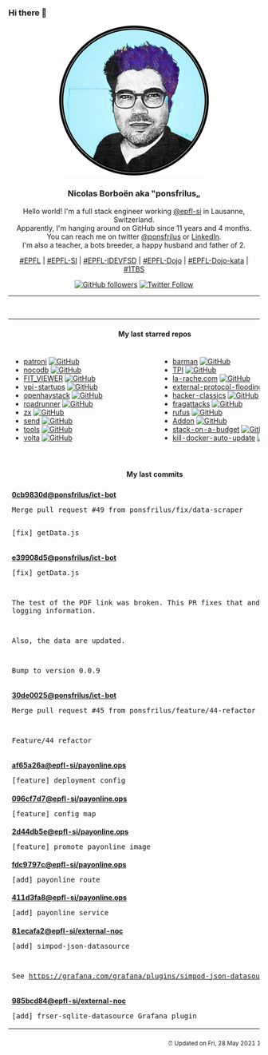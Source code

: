 ### Hi there 👋

<p align="center">
  <!-- use https://avatars.githubusercontent.com/u/176002?v=4 for your default github picture -->
  <img src="https://raw.githubusercontent.com/ponsfrilus/ponsfrilus/master/img/ponsfrilus.png" title="Nicolas Borboën aka ‟ponsfrilus„" alt="Nicolas Borboën aka ‟ponsfrilus„" />
  <h3 align="center">
    Nicolas Borboën aka ‟ponsfrilus„
  </h3>
  <p align="center">
    Hello world! I'm a full stack engineer working <a href="https://github.com/epfl-si">@epfl-si</a> in Lausanne, Switzerland.
    <br />Apparently, I'm hanging around on GitHub since 11 years and 4 months.
    <br />You can reach me on twitter <a href="https://twitter.com/ponsfrilus">@ponsfrilus</a> or <a href="http://linkedin.com/in/nicolasborboen">LinkedIn</a>.
    <br />I'm also a teacher, a bots breeder, a happy husband and father of 2.
  </p>
  <p align="center">
    <a href="https://www.epfl.ch">#EPFL</a> | 
    <a href="https://github.com/epfl-si/">#EPFL-SI</a> | 
    <a href="https://github.com/epfl-idevfsd">#EPFL-IDEVFSD</a> | 
    <a href="https://github.com/topics/epfl-dojo">#EPFL-Dojo</a> | 
    <a href="https://github.com/topics/epfl-dojo-kata">#EPFL-Dojo-kata</a> | 
    <a href="https://en.wikipedia.org/wiki/Indentation_style#Variant:_1TBS_(OTBS)">#1TBS</a>
  </p>
  <p align="center">
    <a href="https://github.com/ponsfrilus"><img alt="GitHub followers" src="https://img.shields.io/github/followers/ponsfrilus?label=Follow%20me%20on%20github&style=social"></a>
    <a href="https://twitter.com/ponsfrilus"><img alt="Twitter Follow" src="https://img.shields.io/twitter/follow/ponsfrilus?label=follow%20me%20on%20twitter&style=social"></a>
  </p>
  </p><hr><table align="center">
<tr>
<td colspan="2" align="center"><h4>My last starred repos</h4></td>
</tr>
<tr>
<td valign="top">
<ul>
<li>
<a href="https://github.com/zalando/patroni" title="A template for PostgreSQL High Availability with Etcd, Consul, ZooKeeper, or Kubernetes" target="_blank">patroni</a>&nbsp;<a href="https://github.com/zalando/patroni" title="A template for PostgreSQL High Availability with Etcd, Consul, ZooKeeper, or Kubernetes" target="_blank"><img src="https://img.shields.io/github/stars/zalando/patroni?style=social" alt="GitHub"></a>
</li>
<li>
<a href="https://github.com/nocodb/nocodb" title="🔥 🔥  The Open Source Airtable alternative" target="_blank">nocodb</a>&nbsp;<a href="https://github.com/nocodb/nocodb" title="🔥 🔥  The Open Source Airtable alternative" target="_blank"><img src="https://img.shields.io/github/stars/nocodb/nocodb?style=social" alt="GitHub"></a>
</li>
<li>
<a href="https://github.com/FazlijaYlli/FIT_VIEWER" title="This is the repository for my graduation project. FIT_VIEWER is a PHP & JS website where you are able to upload a ".fit" file, and view all of its content with graphics and statistics, all dynamically generated." target="_blank">FIT_VIEWER</a>&nbsp;<a href="https://github.com/FazlijaYlli/FIT_VIEWER" title="This is the repository for my graduation project. FIT_VIEWER is a PHP & JS website where you are able to upload a ".fit" file, and view all of its content with graphics and statistics, all dynamically generated." target="_blank"><img src="https://img.shields.io/github/stars/FazlijaYlli/FIT_VIEWER?style=social" alt="GitHub"></a>
</li>
<li>
<a href="https://github.com/epfl-si/vpi-startups" title="null" target="_blank">vpi-startups</a>&nbsp;<a href="https://github.com/epfl-si/vpi-startups" title="null" target="_blank"><img src="https://img.shields.io/github/stars/epfl-si/vpi-startups?style=social" alt="GitHub"></a>
</li>
<li>
<a href="https://github.com/seemoo-lab/openhaystack" title="Build your own 'AirTags' 🏷 today! Framework for tracking personal Bluetooth devices via Apple's massive Find My network." target="_blank">openhaystack</a>&nbsp;<a href="https://github.com/seemoo-lab/openhaystack" title="Build your own 'AirTags' 🏷 today! Framework for tracking personal Bluetooth devices via Apple's massive Find My network." target="_blank"><img src="https://img.shields.io/github/stars/seemoo-lab/openhaystack?style=social" alt="GitHub"></a>
</li>
<li>
<a href="https://github.com/spiral/roadrunner" title="High-performance PHP application server, load-balancer and process manager written in Golang" target="_blank">roadrunner</a>&nbsp;<a href="https://github.com/spiral/roadrunner" title="High-performance PHP application server, load-balancer and process manager written in Golang" target="_blank"><img src="https://img.shields.io/github/stars/spiral/roadrunner?style=social" alt="GitHub"></a>
</li>
<li>
<a href="https://github.com/google/zx" title="A tool for writing better scripts" target="_blank">zx</a>&nbsp;<a href="https://github.com/google/zx" title="A tool for writing better scripts" target="_blank"><img src="https://img.shields.io/github/stars/google/zx?style=social" alt="GitHub"></a>
</li>
<li>
<a href="https://github.com/timvisee/send" title=":mailbox_with_mail: Simple, private file sharing. Mirror of https://gitlab.com/timvisee/send" target="_blank">send</a>&nbsp;<a href="https://github.com/timvisee/send" title=":mailbox_with_mail: Simple, private file sharing. Mirror of https://gitlab.com/timvisee/send" target="_blank"><img src="https://img.shields.io/github/stars/timvisee/send?style=social" alt="GitHub"></a>
</li>
<li>
<a href="https://github.com/rome/tools" title="The Rome Toolchain. A linter, compiler, bundler, and more for JavaScript, TypeScript, HTML, Markdown, and CSS." target="_blank">tools</a>&nbsp;<a href="https://github.com/rome/tools" title="The Rome Toolchain. A linter, compiler, bundler, and more for JavaScript, TypeScript, HTML, Markdown, and CSS." target="_blank"><img src="https://img.shields.io/github/stars/rome/tools?style=social" alt="GitHub"></a>
</li>
<li>
<a href="https://github.com/volta-cli/volta" title="Volta: JS Toolchains as Code. ⚡" target="_blank">volta</a>&nbsp;<a href="https://github.com/volta-cli/volta" title="Volta: JS Toolchains as Code. ⚡" target="_blank"><img src="https://img.shields.io/github/stars/volta-cli/volta?style=social" alt="GitHub"></a>
</li>
</ul>
<img width="450" height="1" /></td>
<td valign="top">
<ul>
<li>
<a href="https://github.com/EnterpriseDB/barman" title="Barman - Backup and Recovery Manager for PostgreSQL" target="_blank">barman</a>&nbsp;<a href="https://github.com/EnterpriseDB/barman" title="Barman - Backup and Recovery Manager for PostgreSQL" target="_blank"><img src="https://img.shields.io/github/stars/EnterpriseDB/barman?style=social" alt="GitHub"></a>
</li>
<li>
<a href="https://github.com/Bakbat/TPI" title="Gestions Des Membres Pour Une Association" target="_blank">TPI</a>&nbsp;<a href="https://github.com/Bakbat/TPI" title="Gestions Des Membres Pour Une Association" target="_blank"><img src="https://img.shields.io/github/stars/Bakbat/TPI?style=social" alt="GitHub"></a>
</li>
<li>
<a href="https://github.com/la-rache/la-rache.com" title="Site web la-rache.com" target="_blank">la-rache.com</a>&nbsp;<a href="https://github.com/la-rache/la-rache.com" title="Site web la-rache.com" target="_blank"><img src="https://img.shields.io/github/stars/la-rache/la-rache.com?style=social" alt="GitHub"></a>
</li>
<li>
<a href="https://github.com/fingerprintjs/external-protocol-flooding" title="Scheme flooding vulnerability: how it works and why it is a threat to anonymous browsing" target="_blank">external-protocol-flooding</a>&nbsp;<a href="https://github.com/fingerprintjs/external-protocol-flooding" title="Scheme flooding vulnerability: how it works and why it is a threat to anonymous browsing" target="_blank"><img src="https://img.shields.io/github/stars/fingerprintjs/external-protocol-flooding?style=social" alt="GitHub"></a>
</li>
<li>
<a href="https://github.com/jsomers/hacker-classics" title="Classic Hacker News stories" target="_blank">hacker-classics</a>&nbsp;<a href="https://github.com/jsomers/hacker-classics" title="Classic Hacker News stories" target="_blank"><img src="https://img.shields.io/github/stars/jsomers/hacker-classics?style=social" alt="GitHub"></a>
</li>
<li>
<a href="https://github.com/vanhoefm/fragattacks" title="null" target="_blank">fragattacks</a>&nbsp;<a href="https://github.com/vanhoefm/fragattacks" title="null" target="_blank"><img src="https://img.shields.io/github/stars/vanhoefm/fragattacks?style=social" alt="GitHub"></a>
</li>
<li>
<a href="https://github.com/pbatard/rufus" title="The Reliable USB Formatting Utility" target="_blank">rufus</a>&nbsp;<a href="https://github.com/pbatard/rufus" title="The Reliable USB Formatting Utility" target="_blank"><img src="https://img.shields.io/github/stars/pbatard/rufus?style=social" alt="GitHub"></a>
</li>
<li>
<a href="https://github.com/ClearURLs/Addon" title="ClearURLs is an add-on based on the new WebExtensions technology and will automatically remove tracking elements from URLs to help protect your privacy." target="_blank">Addon</a>&nbsp;<a href="https://github.com/ClearURLs/Addon" title="ClearURLs is an add-on based on the new WebExtensions technology and will automatically remove tracking elements from URLs to help protect your privacy." target="_blank"><img src="https://img.shields.io/github/stars/ClearURLs/Addon?style=social" alt="GitHub"></a>
</li>
<li>
<a href="https://github.com/255kb/stack-on-a-budget" title="A collection of services with great free tiers for developers on a budget. Sponsored by Mockoon, the best mock API tool. https://mockoon.com" target="_blank">stack-on-a-budget</a>&nbsp;<a href="https://github.com/255kb/stack-on-a-budget" title="A collection of services with great free tiers for developers on a budget. Sponsored by Mockoon, the best mock API tool. https://mockoon.com" target="_blank"><img src="https://img.shields.io/github/stars/255kb/stack-on-a-budget?style=social" alt="GitHub"></a>
</li>
<li>
<a href="https://github.com/RektInator/kill-docker-auto-update" title="Contains assemblies to kill auto updating of Docker Desktop for Windows." target="_blank">kill-docker-auto-update</a>&nbsp;<a href="https://github.com/RektInator/kill-docker-auto-update" title="Contains assemblies to kill auto updating of Docker Desktop for Windows." target="_blank"><img src="https://img.shields.io/github/stars/RektInator/kill-docker-auto-update?style=social" alt="GitHub"></a>
</li>
</ul>
<img width="450" height="1" /></td>
</tr>
<tr>
<td colspan="2" align="center"><h4>My last commits</h4></td>
</tr>
<tr>
        <td colspan="2">
          <div><strong><a href="https://api.github.com/repos/ponsfrilus/ict-bot/commits/0cb9830d12d272eb8bfab3b0cb30ed0f688168d2" title="2021-05-26T17:46:52.000+02:00" target="_blank">0cb9830d</a><a href="https://github.com/ponsfrilus">@ponsfrilus</a><a href="https://github.com/ponsfrilus/ict-bot" title="Apprentissage CFC développement d'applications 2014 - Modules">/ict-bot</a></strong></div>
          <pre>Merge pull request #49 from ponsfrilus/fix/data-scraper

[fix] getData.js</pre>
        </td>
        </tr><tr>
        <td colspan="2">
          <div><strong><a href="https://api.github.com/repos/ponsfrilus/ict-bot/commits/e39908d5fcc654197db56e4d788dd88c38cb813e" title="2021-05-26T17:45:21.000+02:00" target="_blank">e39908d5</a><a href="https://github.com/ponsfrilus">@ponsfrilus</a><a href="https://github.com/ponsfrilus/ict-bot" title="Apprentissage CFC développement d'applications 2014 - Modules">/ict-bot</a></strong></div>
          <pre>[fix] getData.js

The test of the PDF link was broken. This PR fixes that and add some 
logging information.

Also, the data are updated.

Bump to version 0.0.9</pre>
        </td>
        </tr><tr>
        <td colspan="2">
          <div><strong><a href="https://api.github.com/repos/ponsfrilus/ict-bot/commits/30de0025194f426f9f7626e5094162a04f91219e" title="2021-05-26T11:54:40.000+02:00" target="_blank">30de0025</a><a href="https://github.com/ponsfrilus">@ponsfrilus</a><a href="https://github.com/ponsfrilus/ict-bot" title="Apprentissage CFC développement d'applications 2014 - Modules">/ict-bot</a></strong></div>
          <pre>Merge pull request #45 from ponsfrilus/feature/44-refactor

Feature/44 refactor</pre>
        </td>
        </tr><tr>
        <td colspan="2">
          <div><strong><a href="https://api.github.com/repos/epfl-si/payonline.ops/commits/af65a26a81f95ad6873f7743b7a71d9393a07973" title="2021-05-25T20:30:16.000+02:00" target="_blank">af65a26a</a><a href="https://github.com/epfl-si">@epfl-si</a><a href="https://github.com/epfl-si/payonline.ops" title="Ansible-based DevOps automation for Payonline">/payonline.ops</a></strong></div>
          <pre>[feature] deployment config</pre>
        </td>
        </tr><tr>
        <td colspan="2">
          <div><strong><a href="https://api.github.com/repos/epfl-si/payonline.ops/commits/096cf7d7f6c852bae27eeb26fc69dcfd2be2d06a" title="2021-05-25T20:29:59.000+02:00" target="_blank">096cf7d7</a><a href="https://github.com/epfl-si">@epfl-si</a><a href="https://github.com/epfl-si/payonline.ops" title="Ansible-based DevOps automation for Payonline">/payonline.ops</a></strong></div>
          <pre>[feature] config map</pre>
        </td>
        </tr><tr>
        <td colspan="2">
          <div><strong><a href="https://api.github.com/repos/epfl-si/payonline.ops/commits/2d44db5e5c83075343551939cc8572edaf547468" title="2021-05-25T20:29:42.000+02:00" target="_blank">2d44db5e</a><a href="https://github.com/epfl-si">@epfl-si</a><a href="https://github.com/epfl-si/payonline.ops" title="Ansible-based DevOps automation for Payonline">/payonline.ops</a></strong></div>
          <pre>[feature] promote payonline image</pre>
        </td>
        </tr><tr>
        <td colspan="2">
          <div><strong><a href="https://api.github.com/repos/epfl-si/payonline.ops/commits/fdc9797c14c3343c2f3339f6a576c47cb1b25317" title="2021-05-25T19:34:07.000+02:00" target="_blank">fdc9797c</a><a href="https://github.com/epfl-si">@epfl-si</a><a href="https://github.com/epfl-si/payonline.ops" title="Ansible-based DevOps automation for Payonline">/payonline.ops</a></strong></div>
          <pre>[add] payonline route</pre>
        </td>
        </tr><tr>
        <td colspan="2">
          <div><strong><a href="https://api.github.com/repos/epfl-si/payonline.ops/commits/411d3fa8ccef655f210c416c080bdfe5a8ae3aa5" title="2021-05-25T19:33:37.000+02:00" target="_blank">411d3fa8</a><a href="https://github.com/epfl-si">@epfl-si</a><a href="https://github.com/epfl-si/payonline.ops" title="Ansible-based DevOps automation for Payonline">/payonline.ops</a></strong></div>
          <pre>[add] payonline service</pre>
        </td>
        </tr><tr>
        <td colspan="2">
          <div><strong><a href="https://api.github.com/repos/epfl-si/external-noc/commits/81ecafa2dd6022abb713208fc54ab272de7bd13b" title="2021-05-21T14:41:29.000+02:00" target="_blank">81ecafa2</a><a href="https://github.com/epfl-si">@epfl-si</a><a href="https://github.com/epfl-si/external-noc" title="External Network Operations Center for EPFL SI IDEV-FSD">/external-noc</a></strong></div>
          <pre>[add] simpod-json-datasource

See https://grafana.com/grafana/plugins/simpod-json-datasource/</pre>
        </td>
        </tr><tr>
        <td colspan="2">
          <div><strong><a href="https://api.github.com/repos/epfl-si/external-noc/commits/985bcd84ab7efabe9ae3e961ec9137f1b873bb9d" title="2021-05-21T13:44:07.000+02:00" target="_blank">985bcd84</a><a href="https://github.com/epfl-si">@epfl-si</a><a href="https://github.com/epfl-si/external-noc" title="External Network Operations Center for EPFL SI IDEV-FSD">/external-noc</a></strong></div>
          <pre>[add] frser-sqlite-datasource Grafana plugin</pre>
        </td>
        </tr><tfoot>
<tr>
<td colspan="2" align="right">
<img width="900" height="1" />
<small>⏰ Updated on Fri, 28 May 2021 14:17:44 GMT</small>
</td>
</tr>
</tfoot>
<br />
</table>
